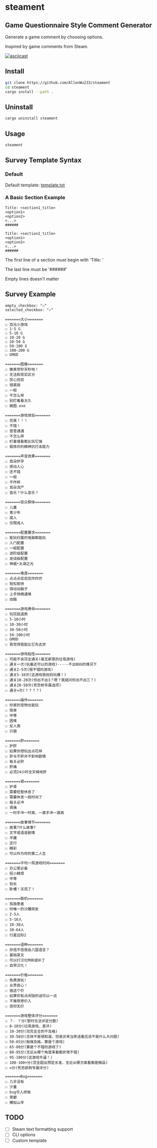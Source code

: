# steament

## Game Questionnaire Style Comment Generator

Generate a game comment by choosing options.

Inspired by game comments from Steam.

[![asciicast](https://asciinema.org/a/663655.svg)](https://asciinema.org/a/663655)

## Install

```bash
git clone https://github.com/AllenWu233/steament
cd steament
cargo install --path .
```

## Uninstall

```bash
cargo uninstall steament
```

## Usage

```bash
steament

```

## Survey Template Syntax

### Default

Default template: [template.txt](template.txt)

### A Basic Section Example

```text
Title: <section1_title>
<option1>
<option2>
<...>
######

Title: <section2_title>
<option1>
<option2>
<...>
######
```

The first line of a section must begin with 'Title: '

The last line must be '######'

Empty lines doesn't matter

## Survey Example

```text
empty_checkbox: "☐"
selected_checkbox: "✓"

=======大小=======
☐ 百兆小游戏
☐ 1-5 G
☐ 5-10 G
☐ 10-20 G
☐ 20-50 G
☐ 50-100 G
☐ 100-200 G
☐ GMOD

=======图像=======
☐ 像素党秒天秒地！
☐ 无法和现实区分
☐ 赏心悦目
☐ 很美丽
☐ 一般
☐ 不怎么样
☐ 别盯着看太久
☐ 画图.exe

=======游戏体验=======
☐ 完美！！！
☐ 不错！
☐ 普普通通
☐ 不怎么样
☐ 盯着墙看都比玩它强
☐ 锻炼你的精神抗打击能力

=======声音效果=======
☐ 耳朵怀孕
☐ 感动人心
☐ 还不错
☐ 一般
☐ 不咋样
☐ 耳朵流产
☐ 音乐？什么音乐？

=======受众群体=======
☐ 儿童
☐ 青少年
☐ 成人
☐ 仅限成人

=======配置要求=======
☐ 能玩扫雷的电脑都能玩
☐ 入门配置
☐ 一般配置
☐ 进阶级配置
☐ 发烧级配置
☐ 神威•太湖之光

=======难度=======
☐ 点点点突突突炸炸炸
☐ 轻松愉快
☐ 得动动脑子
☐ 上手快精通难
☐ 烧脑

=======游戏寿命=======
☐ 玩完就退款
☐ 5-10小时
☐ 10-30小时
☐ 30-50小时
☐ 50-100小时
☐ GMOD
☐ 我觉得我能比它先去世

=======游戏粘性=======
☐ 可能不会完全通关(毫无新意的垃圾游戏)
☐ 通关一次(玩着还可以的游戏)-----不出BUG的情况下
☐ 通关2-5次(很不错的游戏)
☐ 通关5-10次(这游戏我他妈玩爆！)
☐ 通关10-20次(你出不出3？嗯？我就问你出不出三？)
☐ 通关20-50次(死忠粉专属选项)
☐ 通关∞次(？？？？)

=======操作=======
☐ 你家的宠物也能玩
☐ 简单
☐ 中等
☐ 困难
☐ 反人类
☐ 只狼

=======肝=======
☐ 护肝
☐ 如果你想玩出点花样
☐ 肝与不肝并不影响剧情
☐ 每关必肝
☐ 肝痛
☐ 必须24小时全天候地肝

=======肾=======
☐ 护肾
☐ 需要短暂休息了
☐ 需要休息一段时间了
☐ 每关必冲
☐ 肾痛
☐ 一时手冲一时爽，一直手冲一直爽

=======故事情节=======
☐ 故事?什么故事?
☐ 文字或语音剧情
☐ 平庸
☐ 还行
☐ 精彩
☐ 可以作为你的第二人生

=======平均一局游戏时间=======
☐ 办公室必备
☐ 短小精悍
☐ 中等
☐ 较长
☐ 卧槽！天亮了！

=======联机=======
☐ 孤独患者
☐ 你唯一的沙雕网友
☐ 2-5人
☐ 5-10人
☐ 10-30人
☐ 30-64人
☐ 行星边际2

=======语种=======
☐ 你信不信我会八国语言？
☐ 基础英文
☐ 可以打汉化MOD或补丁
☐ 自带汉化！

=======价格=======
☐ 免费游玩!
☐ 业界良心！
☐ 值这个价
☐ 如果你有点闲钱的话可以一试
☐ 不推荐原价入
☐ 信仰无价

=======游戏整体评分=======
☐ ？- ？分(暂时无法评定分数)
☐ 0-10分(垃圾游戏、差评)
☐ 10-30分(完完全全的不及格)
☐ 30-50分(总体不是很和谐，但是买来当笑话看应该不是什么大问题)
☐ 50-65分(勉强及格，算是个游戏)
☐ 65-80分(算是个不错的游戏了)
☐ 80-95分(无论从哪个角度来看都非常不错)
☐ 95-100分(这游戏牛逼！)
☐ 100-100+分(完全超出预定水准，无论从哪方面看都是精品)
☐ ∞分(死忠舔狗专属评分)

=======Bug=======
☐ 几乎没有
☐ 少量
☐ bug令人烦恼
☐ 育碧
☐ 模拟山羊
```

## TODO

- [ ] Steam text formatting support
- [ ] CLI options
- [ ] Custom template
